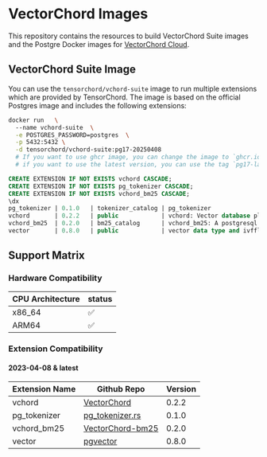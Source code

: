 # VectorChord Images

This repository contains the resources to build VectorChord Suite images and the Postgre Docker images for [VectorChord Cloud](https://cloud.vectorchord.ai).

## VectorChord Suite Image

You can use the `tensorchord/vchord-suite` image to run multiple extensions which are provided by TensorChord. The image is based on the official Postgres image and includes the following extensions:
```bash
docker run   \           
  --name vchord-suite  \
  -e POSTGRES_PASSWORD=postgres  \
  -p 5432:5432 \
  -d tensorchord/vchord-suite:pg17-20250408
  # If you want to use ghcr image, you can change the image to `ghcr.io/tensorchord/vchord-suite:pg17-20250408`.
  # if you want to use the latest version, you can use the tag `pg17-latest`.
```

```sql
CREATE EXTENSION IF NOT EXISTS vchord CASCADE;
CREATE EXTENSION IF NOT EXISTS pg_tokenizer CASCADE;
CREATE EXTENSION IF NOT EXISTS vchord_bm25 CASCADE;
\dx
pg_tokenizer | 0.1.0   | tokenizer_catalog | pg_tokenizer
vchord       | 0.2.2   | public            | vchord: Vector database plugin for Postgres, written in Rust, specifically designed for LLM
vchord_bm25  | 0.2.0   | bm25_catalog      | vchord_bm25: A postgresql extension for bm25 ranking algorithm
vector       | 0.8.0   | public            | vector data type and ivfflat and hnsw access methods
```

## Support Matrix

### Hardware Compatibility

| CPU Architecture | status |
|------------------|--------|
| x86_64           | ✅     |
| ARM64            | ✅     |

### Extension Compatibility

#### 2023-04-08 & latest

| Extension Name | Github Repo | Version |
|----------------|-------------|---------|
| vchord | [VectorChord](https://github.com/tensorchord/VectorChord) | 0.2.2   |
| pg_tokenizer | [pg_tokenizer.rs](https://github.com/tensorchord/pg_tokenizer.rs) | 0.1.0   |
| vchord_bm25 | [VectorChord-bm25](https://github.com/tensorchord/VectorChord-bm25) | 0.2.0   |
| vector | [pgvector](https://github.com/pgvector/pgvector) | 0.8.0   |
